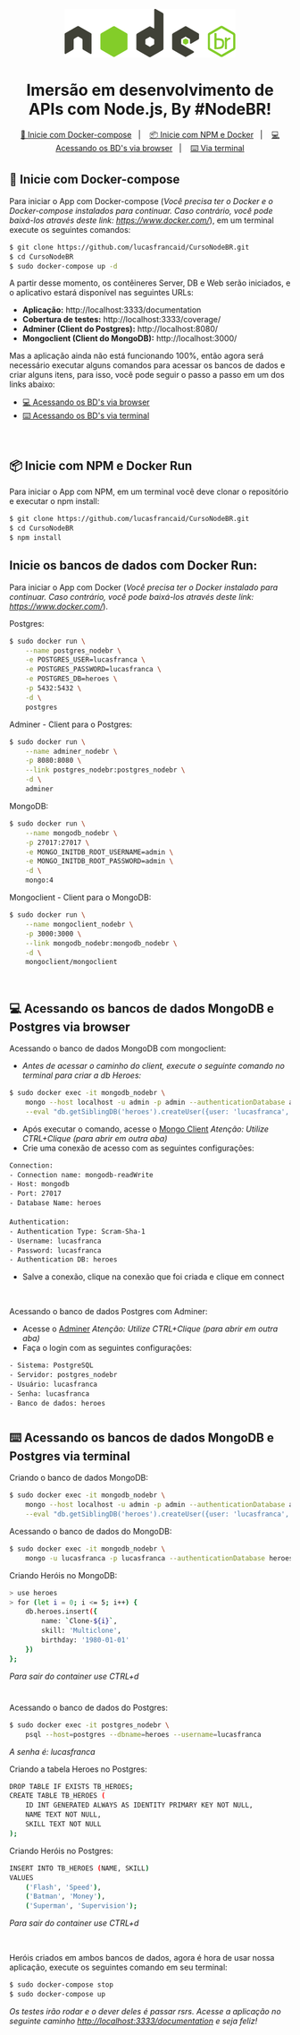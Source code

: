 <p align="center">
    <a href="https://treinamento.nodebr.org/">
        <img src="../public/nodebr-1.png" alt="NodeBR"/>
    </a>
</p>

<p align="center">
    <h1 align="center">
        Imersão em desenvolvimento de APIs com Node.js, By #NodeBR!
    </h1>
</p>

<p align="center">
  <a href="#-inicie-com-docker-compose">🐳 Inicie com Docker-compose</a>&nbsp;&nbsp;&nbsp;|&nbsp;&nbsp;&nbsp;
  <a href="#-inicie-com-npm-e-docker-run">📦 Inicie com NPM e Docker</a>&nbsp;&nbsp;&nbsp;|&nbsp;&nbsp;&nbsp;
  <a href="#-acessando-os-bancos-de-dados-mongodb-e-postgres-via-browser">💻 Acessando os BD's via browser</a>&nbsp;&nbsp;&nbsp;|&nbsp;&nbsp;&nbsp;
  <a href="#%EF%B8%8F-acessando-os-bancos-de-dados-mongodb-e-postgres-via-terminal">⌨️ Via terminal</a>
</p>


## 🐳 Inicie com Docker-compose
Para iniciar o App com Docker-compose (*Você precisa ter o Docker e o Docker-compose instalados para continuar. Caso contrário, você pode baixá-los através deste link: https://www.docker.com/*), em um terminal execute os seguintes comandos:

```bash
$ git clone https://github.com/lucasfrancaid/CursoNodeBR.git
$ cd CursoNodeBR
$ sudo docker-compose up -d
```
A partir desse momento, os contêineres Server, DB e Web serão iniciados, e o aplicativo estará disponível nas seguintes URLs:
- <b>Aplicação:</b> http://localhost:3333/documentation
- <b>Cobertura de testes:</b> http://localhost:3333/coverage/
- <b>Adminer (Client do Postgres):</b> http://localhost:8080/
- <b>Mongoclient (Client do MongoDB):</b> http://localhost:3000/

Mas a aplicação ainda não está funcionando 100%, então agora será necessário executar alguns comandos para acessar os bancos de dados e criar alguns itens, para isso, você pode seguir o passo a passo em um dos links abaixo:
- <a href="#-acessando-os-bancos-de-dados-mongodb-e-postgres-via-browser">💻 Acessando os BD's via browser</a>
- <a href="#%EF%B8%8F-acessando-os-bancos-de-dados-mongodb-e-postgres-via-terminal">⌨️ Acessando os BD's via terminal</a>

<br/>

## 📦 Inicie com NPM e Docker Run
Para iniciar o App com NPM, em um terminal você deve clonar o repositório e executar o npm install:
```bash
$ git clone https://github.com/lucasfrancaid/CursoNodeBR.git
$ cd CursoNodeBR
$ npm install
```

## Inicie os bancos de dados com Docker Run:
Para iniciar o App com Docker (*Você precisa ter o Docker instalado para continuar. Caso contrário, você pode baixá-los através deste link: https://www.docker.com/*).

Postgres:
```bash
$ sudo docker run \
    --name postgres_nodebr \
    -e POSTGRES_USER=lucasfranca \
    -e POSTGRES_PASSWORD=lucasfranca \
    -e POSTGRES_DB=heroes \
    -p 5432:5432 \
    -d \
    postgres
```

Adminer - Client para o Postgres:
```bash
$ sudo docker run \
    --name adminer_nodebr \
    -p 8080:8080 \
    --link postgres_nodebr:postgres_nodebr \
    -d \
    adminer
```

MongoDB:
```bash
$ sudo docker run \
    --name mongodb_nodebr \
    -p 27017:27017 \
    -e MONGO_INITDB_ROOT_USERNAME=admin \
    -e MONGO_INITDB_ROOT_PASSWORD=admin \
    -d \
    mongo:4
```

Mongoclient - Client para o MongoDB:
```bash
$ sudo docker run \
    --name mongoclient_nodebr \
    -p 3000:3000 \
    --link mongodb_nodebr:mongodb_nodebr \
    -d \
    mongoclient/mongoclient
```

<br/>

## 💻 Acessando os bancos de dados MongoDB e Postgres via browser

Acessando o banco de dados MongoDB com mongoclient:
- *Antes de acessar o caminho do client, execute o seguinte comando no terminal para criar a db Heroes:*
```bash
$ sudo docker exec -it mongodb_nodebr \
    mongo --host localhost -u admin -p admin --authenticationDatabase admin \
    --eval "db.getSiblingDB('heroes').createUser({user: 'lucasfranca', pwd: 'lucasfranca', roles: [{role: 'readWrite', db: 'heroes'}]})"
```

- Após executar o comando, acesse o <a href="http://localhost:3000">Mongo Client</a>
*Atenção: Utilize CTRL+Clique (para abrir em outra aba)*
- Crie uma conexão de acesso com as seguintes configurações:
```txt
Connection:
- Connection name: mongodb-readWrite
- Host: mongodb
- Port: 27017
- Database Name: heroes

Authentication:
- Authentication Type: Scram-Sha-1
- Username: lucasfranca
- Password: lucasfranca
- Authentication DB: heroes
```
- Salve a conexão, clique na conexão que foi criada e clique em connect

<br/>

Acessando o banco de dados Postgres com Adminer:
- Acesse o <a href="http://localhost:8080">Adminer</a>
*Atenção: Utilize CTRL+Clique (para abrir em outra aba)*
- Faça o login com as seguintes configurações:
```txt
- Sistema: PostgreSQL
- Servidor: postgres_nodebr
- Usuário: lucasfranca
- Senha: lucasfranca
- Banco de dados: heroes
```

#

## ⌨️ Acessando os bancos de dados MongoDB e Postgres via terminal

Criando o banco de dados MongoDB:
```bash
$ sudo docker exec -it mongodb_nodebr \
    mongo --host localhost -u admin -p admin --authenticationDatabase admin \
    --eval "db.getSiblingDB('heroes').createUser({user: 'lucasfranca', pwd: 'lucasfranca', roles: [{role: 'readWrite', db: 'heroes'}]})"
```

Acessando o banco de dados do MongoDB:
```bash
$ sudo docker exec -it mongodb_nodebr \
    mongo -u lucasfranca -p lucasfranca --authenticationDatabase heroes
```
Criando Heróis no MongoDB:
```bash
> use heroes
> for (let i = 0; i <= 5; i++) {
    db.heroes.insert({
        name: `Clone-${i}`,
        skill: 'Multiclone',
        birthday: '1980-01-01'
    })
};
```
*Para sair do container use CTRL+d*

#

Acessando o banco de dados do Postgres:
```bash
$ sudo docker exec -it postgres_nodebr \
    psql --host=postgres --dbname=heroes --username=lucasfranca
```
*A senha é: lucasfranca*

Criando a tabela Heroes no Postgres:
```bash
DROP TABLE IF EXISTS TB_HEROES; 
CREATE TABLE TB_HEROES (
    ID INT GENERATED ALWAYS AS IDENTITY PRIMARY KEY NOT NULL,
    NAME TEXT NOT NULL,
    SKILL TEXT NOT NULL
);
```

Criando Heróis no Postgres:
```bash
INSERT INTO TB_HEROES (NAME, SKILL)
VALUES
    ('Flash', 'Speed'),
    ('Batman', 'Money'),
    ('Superman', 'Supervision');
```
*Para sair do container use CTRL+d*

<br/>

Heróis criados em ambos bancos de dados, agora é hora de usar nossa aplicação, execute os seguintes comando em seu terminal:
```bash
$ sudo docker-compose stop
$ sudo docker-compose up
```

*Os testes irão rodar e o dever deles é passar rsrs. Acesse a aplicação no seguinte caminho <a href="http://localhost:3333/documentation">http://localhost:3333/documentation</a> e seja feliz!*
